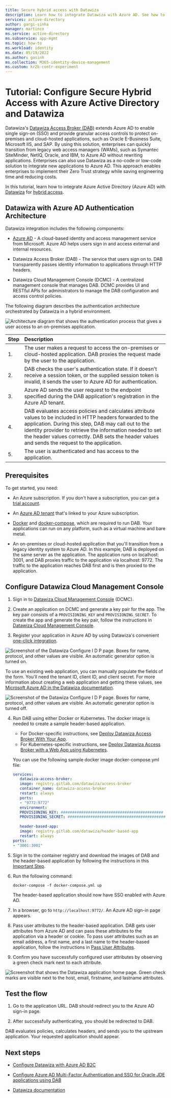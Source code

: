 ```yaml
---
title: Secure hybrid access with Datawiza
description: Learn how to integrate Datawiza with Azure AD. See how to use Datawiza and Azure AD to authenticate users and give them access to on-premises and cloud apps.
services: active-directory
author: gargi-sinha
manager: martinco
ms.service: active-directory
ms.subservice: app-mgmt
ms.topic: how-to
ms.workload: identity
ms.date: 05/19/2022
ms.author: gasinh
ms.collection: M365-identity-device-management
ms.custom: kr2b-contr-experiment
---
```


# Tutorial: Configure Secure Hybrid Access with Azure Active Directory and Datawiza

Datawiza's [Datawiza Access Broker (DAB)](https://www.datawiza.com/access-broker) extends Azure AD to enable single sign-on (SSO) and provide granular access controls to protect on-premises and cloud-hosted applications, such as Oracle E-Business Suite, Microsoft IIS, and SAP. By using this solution, enterprises can quickly transition from legacy web access managers (WAMs), such as Symantec SiteMinder, NetIQ, Oracle, and IBM, to Azure AD without rewriting applications. Enterprises can also use Datawiza as a no-code or low-code solution to integrate new applications to Azure AD. This approach enables enterprises to implement their Zero Trust strategy while saving engineering time and reducing costs.

In this tutorial, learn how to integrate Azure Active Directory (Azure AD) with [Datawiza](https://www.datawiza.com/) for [hybrid access](../devices/concept-azure-ad-join-hybrid.md).

## Datawiza with Azure AD Authentication Architecture

Datawiza integration includes the following components:

- [Azure AD](../fundamentals/active-directory-whatis.md) - A cloud-based identity and access management service from Microsoft. Azure AD helps users sign in and access external and internal resources.

- Datawiza Access Broker (DAB) - The service that users sign on to. DAB transparently passes identity information to applications through HTTP headers.

- Datawiza Cloud Management Console (DCMC) - A centralized management console that manages DAB. DCMC provides UI and RESTful APIs for administrators to manage the DAB configuration and access control policies.

The following diagram describes the authentication architecture orchestrated by Datawiza in a hybrid environment.

![Architecture diagram that shows the authentication process that gives a user access to an on-premises application.](./media/datawiza-with-azure-active-directory/datawiza-architecture-diagram.png)

|Step| Description|
|:----------|:-----------|
| 1. | The user makes a request to access the on-premises or cloud-hosted application. DAB proxies the request made by the user to the application.|
| 2. | DAB checks the user's authentication state. If it doesn't receive a session token, or the supplied session token is invalid, it sends the user to Azure AD for authentication.|
| 3. | Azure AD sends the user request to the endpoint specified during the DAB application's registration in the Azure AD tenant.|
| 4. | DAB evaluates access policies and calculates attribute values to be included in HTTP headers forwarded to the application. During this step, DAB may call out to the identity provider to retrieve the information needed to set the header values correctly. DAB sets the header values and sends the request to the application. |
| 5. |  The user is authenticated and has access to the application.|

## Prerequisites

To get started, you need:

- An Azure subscription. If you don\'t have a subscription, you can get a [trial account](https://azure.microsoft.com/free/).

- An [Azure AD tenant](../fundamentals/active-directory-access-create-new-tenant.md)
that's linked to your Azure subscription.

- [Docker](https://docs.docker.com/get-docker/) and [docker-compose](https://docs.docker.com/compose/install/), which are required to run DAB. Your applications can run on any platform, such as a virtual machine and bare metal.

- An on-premises or cloud-hosted application that you'll transition from a legacy identity system to Azure AD. In this example, DAB is deployed on the same server as the application. The application runs on localhost: 3001, and DAB proxies traffic to the application via localhost: 9772. The traffic to the application reaches DAB first and is then proxied to the application.

## Configure Datawiza Cloud Management Console

1. Sign in to [Datawiza Cloud Management Console](https://console.datawiza.com/) (DCMC).

2. Create an application on DCMC and generate a key pair for the app. The key pair consists of a `PROVISIONING_KEY` and `PROVISIONING_SECRET`. To create the app and generate the key pair, follow the instructions in [Datawiza Cloud Management Console](https://docs.datawiza.com/step-by-step/step2.html).

3. Register your application in Azure AD by using Datawiza's convenient [one-click integration](https://docs.datawiza.com/tutorial/web-app-azure-one-click.html).

![Screenshot of the Datawiza Configure I D P page. Boxes for name, protocol, and other values are visible. An automatic generator option is turned on.](./media/datawiza-with-azure-active-directory/configure-idp.png)

To use an existing web application, you can manually populate the fields of the form. You'll need the tenant ID, client ID, and client secret. For more information about creating a web application and getting these values, see [Microsoft Azure AD in the Datawiza documentation](https://docs.datawiza.com/idp/azure.html).

![Screenshot of the Datawiza Configure I D P page. Boxes for name, protocol, and other values are visible. An automatic generator option is turned off.](./media/datawiza-with-azure-active-directory/use-form.png)

4. Run DAB using either Docker or Kubernetes. The docker image is needed to create a sample header-based application.

   - For Docker-specific instructions, see [Deploy Datawiza Access Broker With Your App](https://docs.datawiza.com/step-by-step/step3.html).
   - For Kubernetes-specific instructions, see [Deploy Datawiza Access Broker with a Web App using Kubernetes](https://docs.datawiza.com/tutorial/web-app-AKS.html).

   You can use the following sample docker image docker-compose.yml file:

   ```yaml
   services:
      datawiza-access-broker:
      image: registry.gitlab.com/datawiza/access-broker
      container_name: datawiza-access-broker
      restart: always
      ports:
      - "9772:9772"
      environment:
      PROVISIONING_KEY: #############################################
      PROVISIONING_SECRET: ##############################################
      
      header-based-app:
      image: registry.gitlab.com/datawiza/header-based-app
      restart: always
   ports:
   - "3001:3001"
   ```

5. Sign in to the container registry and download the images of DAB and the header-based application by following the instructions in this [Important Step](https://docs.datawiza.com/step-by-step/step3.html#important-step).

6. Run the following command:

   `docker-compose -f docker-compose.yml up`

   The header-based application should now have SSO enabled with Azure AD.

7. In a browser, go to `http://localhost:9772/`. An Azure AD sign-in page appears.

8. Pass user attributes to the header-based application. DAB gets user attributes from Azure AD and can pass these attributes to the application via a header or cookie. To pass user attributes such as an email address, a first name, and a last name to the header-based application, follow the instructions in [Pass User Attributes](https://docs.datawiza.com/step-by-step/step4.html).

9. Confirm you have successfully configured user attributes by observing a green check mark next to each attribute.

![Screenshot that shows the Datawiza application home page. Green check marks are visible next to the host, email, firstname, and lastname attributes.](./media/datawiza-with-azure-active-directory/datawiza-application-home-page.png)

## Test the flow

1. Go to the application URL. DAB should redirect you to the Azure AD sign-in page.

2. After successfully authenticating, you should be redirected to DAB.

DAB evaluates policies, calculates headers, and sends you to the upstream application. Your requested application should appear.

## Next steps

- [Configure Datawiza with Azure AD B2C](../../active-directory-b2c/partner-datawiza.md)

- [Configure Azure AD Multi-Factor Authentication and SSO for Oracle JDE applications using DAB](datawiza-azure-ad-sso-oracle-jde.md)

- [Datawiza documentation](https://docs.datawiza.com)
